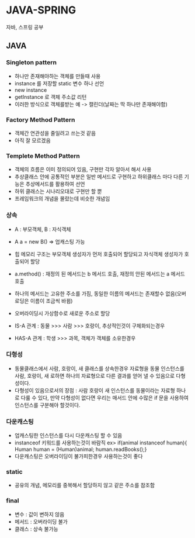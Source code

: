 # JAVA-SPRING
자바, 스프링 공부
## JAVA
### Singleton pattern
- 하나만 존재해야하는 객체를 만들때 사용
- instance 를 저장할 static 변수 하나 선언
- new instance
- getInstance 로 객체 주소값 리턴
- 이러한 방식으로 객체를받는 예 -> 캘린더(날짜는 딱 하나만 존재해야함)


### Factory Method Pattern
- 객체간 연관성을 줄일려고 쓰는것 같음
- 아직 잘 모르겠음

### Templete Method Pattern
- 객체의 흐름은 이미 정의되어 있음, 구현만 각자 알아서 해서 사용
- 추상클래스 안에 공통적인 부분은 일반 메서드로 구현하고 하위클래스 마다 다른 기능은 추상메서드를 활용하여 선언
- 하위 클래스는 시나리오대로 구현만 할 뿐
- 프레임워크의 개념을 몰랐는데 비슷한 개념임

### 상속
- A : 부모객체, B : 자식객체
- A a = new B() => 업캐스팅 가능
- 힙 메모리 구조는 부모객체 생성자가 먼저 호출되어 할당되고 자식객체 생성자가 호출되어 할당
- a.method() : 재정의 된 메서드는 b 메서드 호출, 재정의 안된 메서드는 a 메서드 호출
- 하나의 메서드는 고유한 주소를 가짐, 동일한 이름의 메서드는 존재할수 없음(오버로딩은 이름이 조금씩 바뀜)
- 오버라이딩시 가상함수로 새로운 주소로 할당

- IS-A 관계 : 동물 >>> 사람 >>> 호랑이, 추상적인것이 구체화되는경우
- HAS-A 관계 : 학생 >>> 과목, 객체가 객체를 소유한경우

### 다형성
- 동물클래스에서 사람, 호랑이, 새 클래스를 상속한경우 자료형을 동물 인스턴스를 사람, 호랑이, 새 로하면 하나의 자료형으로 다른 결과를 얻어 낼 수 있음으로 다형성이다.
- 다형성이 있음으로서의 장점 : 사람 호랑이 새 인스턴스를 동물이라는 자료형 하나로 다룰 수 있다, 만약 다형성이 없다면 우리는 매서드 안에 수많은 if 문을 사용하여 인스턴스를 구분해야 할것이다.

### 다운캐스팅
- 업캐스팅한 인스턴스를 다시 다운캐스팅 할 수 있음
- instanceof 키워드를 사용하는것이 바람직 ex> if(animal instanceof human){ Human human = (Human)animal; human.readBooks();}
- 다운캐스팅은 오버라이딩이 불가피한경우 사용하는것이 좋다

### static
- 공유의 개념, 메모리를 중복해서 할당하지 않고 같은 주소를 참조함

### final
- 변수 : 값이 변하지 않음
- 메서드 : 오버라이딩 불가
- 클래스 : 상속 불가능
